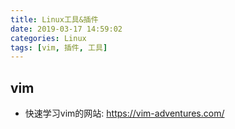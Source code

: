 ```yaml
---
title: Linux工具&插件
date: 2019-03-17 14:59:02
categories: Linux
tags: [vim, 插件, 工具]
---
```




## vim
* 快速学习vim的网站: https://vim-adventures.com/

